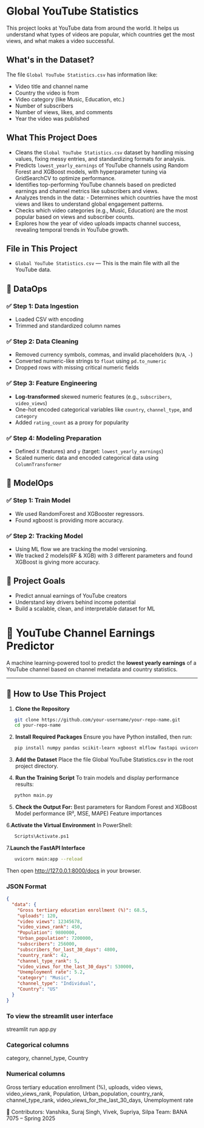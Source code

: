 #  Global YouTube Statistics

This project looks at YouTube data from around the world. It helps us understand what types of videos are popular, which countries get the most views, and what makes a video successful.

## What's in the Dataset?

The file `Global YouTube Statistics.csv` has information like:
- Video title and channel name
- Country the video is from
- Video category (like Music, Education, etc.)
- Number of subscribers
- Number of views, likes, and comments
- Year the video was published

##  What This Project Does

- Cleans the `Global YouTube Statistics.csv` dataset by handling missing values, fixing messy entries, and standardizing formats for analysis.
- Predicts `lowest_yearly_earnings` of YouTube channels using Random Forest and XGBoost models, with hyperparameter tuning via GridSearchCV to optimize performance.
- Identifies top-performing YouTube channels based on predicted earnings and channel metrics like subscribers and views.
- Analyzes trends in the data: - Determines which countries have the most views and likes to understand global engagement patterns.
- Checks which video categories (e.g., Music, Education) are the most popular based on views and subscriber counts.
- Explores how the year of video uploads impacts channel success, revealing temporal trends in YouTube growth.

##  File in This Project

- `Global YouTube Statistics.csv` — This is the main file with all the YouTube data.
  
## 🔧 DataOps

### ✅ Step 1: Data Ingestion
- Loaded CSV with encoding
- Trimmed and standardized column names

### ✅ Step 2: Data Cleaning
- Removed currency symbols, commas, and invalid placeholders (`N/A`, `-`)
- Converted numeric-like strings to `float` using `pd.to_numeric`
- Dropped rows with missing critical numeric fields

### ✅ Step 3: Feature Engineering
- **Log-transformed** skewed numeric features (e.g., `subscribers`, `video_views`)
- One-hot encoded categorical variables like `country`, `channel_type`, and `category`
- Added `rating_count` as a proxy for popularity

### ✅ Step 4: Modeling Preparation
- Defined `X` (features) and `y` (target: `lowest_yearly_earnings`)
- Scaled numeric data and encoded categorical data using `ColumnTransformer`

## 🔧 ModelOps

### ✅ Step 1: Train Model
- We used RandomForest and XGBooster regressors.
- Found xgboost is providing more accuracy.

### ✅ Step 2: Tracking Model
- Using ML flow we are tracking the model versioning.
- We tracked 2 models(RF & XGB) with 3 different parameters and found XGBoost is giving more accuracy. 
  
## 🧠 Project Goals
- Predict annual earnings of YouTube creators
- Understand key drivers behind income potential
- Build a scalable, clean, and interpretable dataset for ML

# 🎥 YouTube Channel Earnings Predictor

A machine learning-powered tool to predict the **lowest yearly earnings** of a YouTube channel based on channel metadata and country statistics.

---

## 🚀 How to Use This Project

1. **Clone the Repository**  
```bash
   git clone https://github.com/your-username/your-repo-name.git
   cd your-repo-name
```

2. **Install Required Packages**
Ensure you have Python installed, then run:
```bash
   pip install numpy pandas scikit-learn xgboost mlflow fastapi uvicorn streamlit
```
3. **Add the Dataset**
Place the file Global YouTube Statistics.csv in the root project directory.

5. **Run the Training Script**
To train models and display performance results:
```bash
   python main.py
```
5. **Check the Output For:**
Best parameters for Random Forest and XGBoost
Model performance (R², MSE, MAPE)
Feature importances

6.**Activate the Virtual Environment**
In PowerShell:
```bash
   Scripts\Activate.ps1
```
7.**Launch the FastAPI Interface**
```bash
   uvicorn main:app --reload
```
Then open http://127.0.0.1:8000/docs in your browser.

### JSON Format

```json
{
  "data": {
    "Gross tertiary education enrollment (%)": 68.5,
    "uploads": 120,
    "video views": 12345678,
    "video_views_rank": 450,
    "Population": 9800000,
    "Urban_population": 7200000,
    "subscribers": 256000,
    "subscribers_for_last_30_days": 4800,
    "country_rank": 42,
    "channel_type_rank": 5,
    "video_views_for_the_last_30_days": 530000,
    "Unemployment rate": 5.2,
    "category": "Music",
    "channel_type": "Individual",
    "Country": "US"
  }
}
```
### To view the streamlit user interface
streamlit run app.py

### Categorical columns
category, channel_type, Country

### Numerical columns
Gross tertiary education enrollment (%), uploads, video views, video_views_rank, Population, Urban_population, country_rank, channel_type_rank, video_views_for_the_last_30_days, Unemployment rate

👥 Contributors:
Vanshika, Suraj Singh, Vivek, Supriya, Silpa
Team: BANA 7075 – Spring 2025
